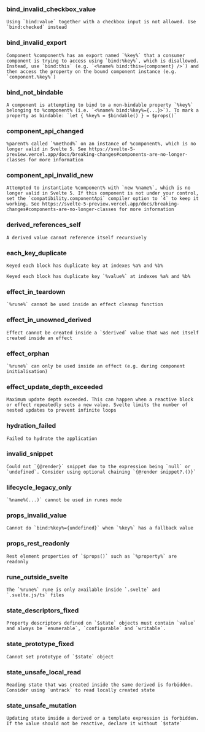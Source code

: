 <!-- This file is generated by scripts/process-messages/index.js. Do not edit! -->

### bind_invalid_checkbox_value

```
Using `bind:value` together with a checkbox input is not allowed. Use `bind:checked` instead
```

### bind_invalid_export

```
Component %component% has an export named `%key%` that a consumer component is trying to access using `bind:%key%`, which is disallowed. Instead, use `bind:this` (e.g. `<%name% bind:this={component} />`) and then access the property on the bound component instance (e.g. `component.%key%`)
```

### bind_not_bindable

```
A component is attempting to bind to a non-bindable property `%key%` belonging to %component% (i.e. `<%name% bind:%key%={...}>`). To mark a property as bindable: `let { %key% = $bindable() } = $props()`
```

### component_api_changed

```
%parent% called `%method%` on an instance of %component%, which is no longer valid in Svelte 5. See https://svelte-5-preview.vercel.app/docs/breaking-changes#components-are-no-longer-classes for more information
```

### component_api_invalid_new

```
Attempted to instantiate %component% with `new %name%`, which is no longer valid in Svelte 5. If this component is not under your control, set the `compatibility.componentApi` compiler option to `4` to keep it working. See https://svelte-5-preview.vercel.app/docs/breaking-changes#components-are-no-longer-classes for more information
```

### derived_references_self

```
A derived value cannot reference itself recursively
```

### each_key_duplicate

```
Keyed each block has duplicate key at indexes %a% and %b%
```

```
Keyed each block has duplicate key `%value%` at indexes %a% and %b%
```

### effect_in_teardown

```
`%rune%` cannot be used inside an effect cleanup function
```

### effect_in_unowned_derived

```
Effect cannot be created inside a `$derived` value that was not itself created inside an effect
```

### effect_orphan

```
`%rune%` can only be used inside an effect (e.g. during component initialisation)
```

### effect_update_depth_exceeded

```
Maximum update depth exceeded. This can happen when a reactive block or effect repeatedly sets a new value. Svelte limits the number of nested updates to prevent infinite loops
```

### hydration_failed

```
Failed to hydrate the application
```

### invalid_snippet

```
Could not `{@render}` snippet due to the expression being `null` or `undefined`. Consider using optional chaining `{@render snippet?.()}`
```

### lifecycle_legacy_only

```
`%name%(...)` cannot be used in runes mode
```

### props_invalid_value

```
Cannot do `bind:%key%={undefined}` when `%key%` has a fallback value
```

### props_rest_readonly

```
Rest element properties of `$props()` such as `%property%` are readonly
```

### rune_outside_svelte

```
The `%rune%` rune is only available inside `.svelte` and `.svelte.js/ts` files
```

### state_descriptors_fixed

```
Property descriptors defined on `$state` objects must contain `value` and always be `enumerable`, `configurable` and `writable`.
```

### state_prototype_fixed

```
Cannot set prototype of `$state` object
```

### state_unsafe_local_read

```
Reading state that was created inside the same derived is forbidden. Consider using `untrack` to read locally created state
```

### state_unsafe_mutation

```
Updating state inside a derived or a template expression is forbidden. If the value should not be reactive, declare it without `$state`
```
